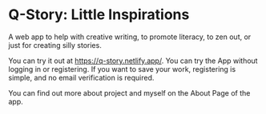 # Q-Story: Little Inspirations

A web app to help with creative writing, to promote literacy, to zen out, or just for creating silly stories.

You can try it out at https://q-story.netlify.app/. You can try the App without logging in or registering. If you want to save your work, registering is simple, and no email verification is required.

You can find out more about project and myself on the About Page of the app.
